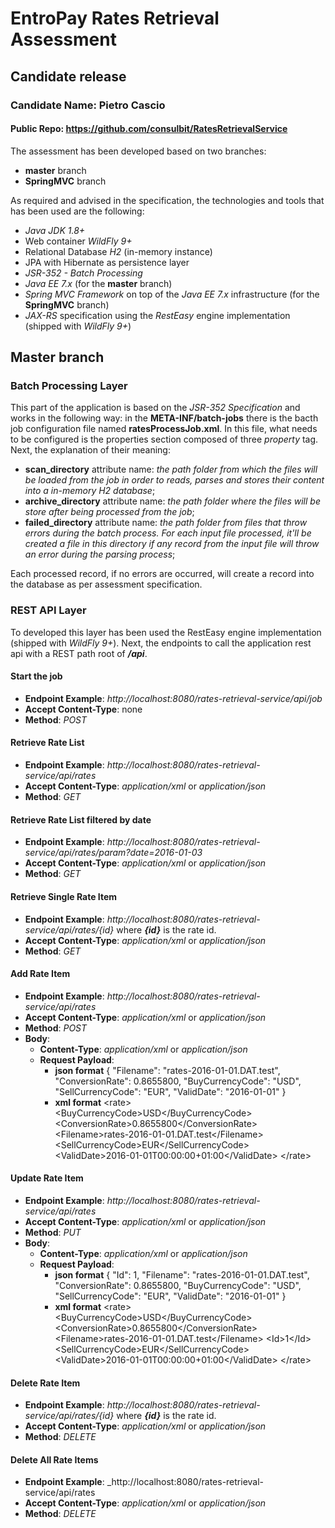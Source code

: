 # EntroPay Rates Retrieval Assessment
## Candidate release

### Candidate Name: Pietro Cascio
#### Public Repo: https://github.com/consulbit/RatesRetrievalService

The assessment has been developed based on two branches:
* **master** branch
* **SpringMVC** branch

As required and advised in the specification, the technologies and tools that has been used are the following:
* _Java JDK 1.8+_
* Web container _WildFly 9+_
* Relational Database _H2_ (in-memory instance)
* JPA with Hibernate as persistence layer
* _JSR-352 - Batch Processing_
* _Java EE 7.x_ (for the **master** branch)
* _Spring MVC Framework_ on top of the _Java EE 7.x_ infrastructure (for the **SpringMVC** branch)
* _JAX-RS_ specification using the _RestEasy_ engine implementation (shipped with _WildFly 9+_)

## Master branch
### Batch Processing Layer  
This part of the application is based on the _JSR-352 Specification_ and works in the following way:
in the **META-INF/batch-jobs** there is the bacth job configuration file named **ratesProcessJob.xml**.
In this file, what needs to be configured is the properties section composed of three _property_ tag. 
Next, the explanation of their meaning: 
* **scan_directory** attribute name: _the path folder from which the files will be loaded from the job in order to 
reads, parses and stores their content into a in-memory H2 database_;
* **archive_directory** attribute name: _the path folder where the files will be store after being processed from the job_;
* **failed_directory** attribute name: _the path folder from files that throw errors during the batch process. For each input file 
processed, it'll be created a file in this directory if any record from the input file will throw an error during the parsing process_;

Each processed record, if no errors are occurred, will create a record into the database as per assessment specification.

### REST API Layer
To developed this layer has been used the RestEasy engine implementation (shipped with _WildFly 9+_).
Next, the endpoints to call the application rest api with a REST path root of _**/api**_.

#### Start the job
* **Endpoint Example**: _http://localhost:8080/rates-retrieval-service/api/job_ 
* **Accept Content-Type**: none
* **Method**: _POST_

#### Retrieve Rate List
* **Endpoint Example**: _http://localhost:8080/rates-retrieval-service/api/rates_ 
* **Accept Content-Type**: _application/xml_ or _application/json_
* **Method**: _GET_

#### Retrieve Rate List filtered by date
* **Endpoint Example**: _http://localhost:8080/rates-retrieval-service/api/rates/param?date=2016-01-03_ 
* **Accept Content-Type**: _application/xml_ or _application/json_
* **Method**: _GET_

#### Retrieve Single Rate Item
* **Endpoint Example**: _http://localhost:8080/rates-retrieval-service/api/rates/{id}_ where _**{id}**_ is the rate id. 
* **Accept Content-Type**: _application/xml_ or _application/json_
* **Method**: _GET_

#### Add Rate Item
* **Endpoint Example**: _http://localhost:8080/rates-retrieval-service/api/rates_  
* **Accept Content-Type**: _application/xml_ or _application/json_
* **Method**: _POST_
* **Body**:
  * **Content-Type**: _application/xml_ or _application/json_
  * **Request Payload**: 
    * **json format**
                           {
                             "Filename": "rates-2016-01-01.DAT.test",
                             "ConversionRate": 0.8655800,
                             "BuyCurrencyCode": "USD",
                             "SellCurrencyCode": "EUR",
                             "ValidDate": "2016-01-01"
                         }
    * **xml format**
                         &lt;rate&gt;
                             &lt;BuyCurrencyCode&gt;USD&lt;/BuyCurrencyCode&gt;
                             &lt;ConversionRate&gt;0.8655800&lt;/ConversionRate&gt;
                             &lt;Filename&gt;rates-2016-01-01.DAT.test&lt;/Filename&gt;
                             &lt;SellCurrencyCode&gt;EUR&lt;/SellCurrencyCode&gt;
                             &lt;ValidDate&gt;2016-01-01T00:00:00+01:00&lt;/ValidDate&gt;
                         &lt;/rate&gt;

#### Update Rate Item
* **Endpoint Example**: _http://localhost:8080/rates-retrieval-service/api/rates_  
* **Accept Content-Type**: _application/xml_ or _application/json_
* **Method**: _PUT_
* **Body**:
  * **Content-Type**: _application/xml_ or _application/json_
  * **Request Payload**: 
    * **json format**
                           {
                             "Id": 1,
                             "Filename": "rates-2016-01-01.DAT.test",
                             "ConversionRate": 0.8655800,
                             "BuyCurrencyCode": "USD",
                             "SellCurrencyCode": "EUR",
                             "ValidDate": "2016-01-01"
                         }
    * **xml format**
                         &lt;rate&gt;
                             &lt;BuyCurrencyCode&gt;USD&lt;/BuyCurrencyCode&gt;
                             &lt;ConversionRate&gt;0.8655800&lt;/ConversionRate&gt;
                             &lt;Filename&gt;rates-2016-01-01.DAT.test&lt;/Filename&gt;
                             &lt;Id&gt;1&lt;/Id&gt;
                             &lt;SellCurrencyCode&gt;EUR&lt;/SellCurrencyCode&gt;
                             &lt;ValidDate&gt;2016-01-01T00:00:00+01:00&lt;/ValidDate&gt;
                         &lt;/rate&gt;

#### Delete Rate Item
* **Endpoint Example**: _http://localhost:8080/rates-retrieval-service/api/rates/{id}_ where _**{id}**_ is the rate id. 
* **Accept Content-Type**: _application/xml_ or _application/json_
* **Method**: _DELETE_

#### Delete All Rate Items
* **Endpoint Example**: _http://localhost:8080/rates-retrieval-service/api/rates 
* **Accept Content-Type**: _application/xml_ or _application/json_
* **Method**: _DELETE_
